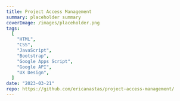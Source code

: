 ```yaml
---
title: Project Access Management
summary: placeholder summary
coverImage: /images/placeholder.png
tags:
  [
    "HTML",
    "CSS",
    "JavaScript",
    "Bootstrap",
    "Google Apps Script",
    "Google API",
    "UX Design",
  ]
date: "2023-03-21"
repo: https://github.com/ericanastas/project-access-management/
---
```


